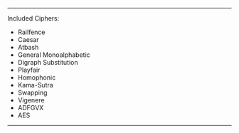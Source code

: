 --------------------------------------------------------------------
Included Ciphers:
+ Railfence
+ Caesar
+ Atbash
+ General Monoalphabetic
+ Digraph Substitution
+ Playfair
+ Homophonic
+ Kama-Sutra
+ Swapping
+ Vigenere
+ ADFGVX
+ AES
--------------------------------------------------------------------
